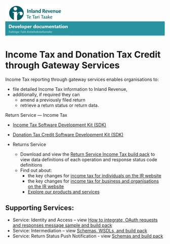 ![IRD logo](../Images/IRlogo.gif)
![Software Dev](../Images/SoftwareDev.png)

# Income Tax and Donation Tax Credit through Gateway Services

Income Tax reporting through gateway services enables organisations to:
* file detailed Income Tax information to Inland Revenue,
* additionally, if required they can 
	* amend a previously filed return
	* retrieve a return status or return data.
	
Return Service ― Income Tax	
* [Income Tax Software Development Kit (SDK)](IncomeTax.md)  
* [Donation Tax Credit Software Development Kit (SDK)](DonationTaxCredit.md)  

* Returns Service 
	* Download and view the [Return Service Income Tax build pack](Gateway%20Services%20Build%20Pack%20-%20Return%20Service%20-%20INC.pdf) to view data definitions of each operation and response status code definitions
	* Find out about: 
		* the key changes for [income tax for individuals on the IR website](https://www.ird.govt.nz/income-tax-for-individuals)
		* the key changes for [income tax for business and organisations on the IR website](https://www.ird.govt.nz/income-tax-for-business)
		* [Explore our products and services](https://www.ird.govt.nz/software-providers/explore-products-contents/)

## Supporting Services:

* Service: Identity and Access – view [How to integrate, OAuth requests and responses message sample and build pack](https://github.com/InlandRevenue/Gateway_Services-Access/tree/master/Identity%20and%20Access) 
* Service: Intermediation – view [Schemas, WSDLs, and build pack](https://github.com/InlandRevenue/Gateway_Services-Access/tree/master/Service%20-%20Intermediation)
* Service: Return Status Push Notification - view [Schemas and build pack](https://github.com/InlandRevenue/Gateway_Services-Access/tree/master/Service%20-%20Software%20Intermediation)
